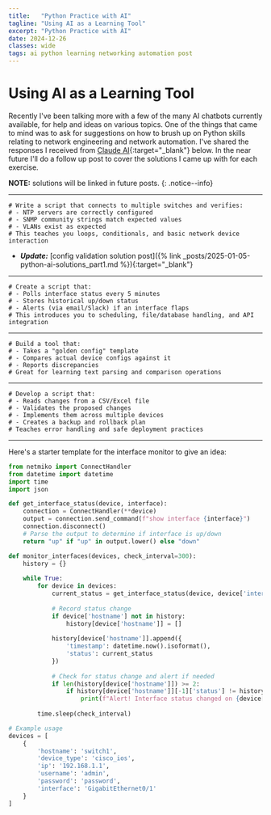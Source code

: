 ```yaml
---
title:   "Python Practice with AI"
tagline: "Using AI as a Learning Tool"
excerpt: "Python Practice with AI"
date: 2024-12-26
classes: wide
tags: ai python learning networking automation post
---
```

# Using AI as a Learning Tool

Recently I've been talking more with a few of the many AI chatbots currently available, for help and ideas on various topics. One of the things that came to mind was to ask for suggestions on how to brush up on Python skills relating to network engineering and network automation.  I've shared the responses I received from [Claude AI](https://claude.ai){:target="_blank"} below. In the near future I'll do a follow up post to cover the solutions I came up with for each exercise.

**NOTE:** solutions will be linked in future posts.
{: .notice--info}

---
```
# Write a script that connects to multiple switches and verifies:
# - NTP servers are correctly configured
# - SNMP community strings match expected values
# - VLANs exist as expected
# This teaches you loops, conditionals, and basic network device interaction
```
- ***Update:*** [config validation solution post]({% link _posts/2025-01-05-python-ai-solutions_part1.md %}){:target="_blank"}

---

```
# Create a script that:
# - Polls interface status every 5 minutes
# - Stores historical up/down status
# - Alerts (via email/Slack) if an interface flaps
# This introduces you to scheduling, file/database handling, and API integration
```
---
```
# Build a tool that:
# - Takes a "golden config" template
# - Compares actual device configs against it
# - Reports discrepancies
# Great for learning text parsing and comparison operations
```
---
```
# Develop a script that:
# - Reads changes from a CSV/Excel file
# - Validates the proposed changes
# - Implements them across multiple devices
# - Creates a backup and rollback plan
# Teaches error handling and safe deployment practices
```
---
Here's a starter template for the interface monitor to give an idea:

```python
from netmiko import ConnectHandler
from datetime import datetime
import time
import json

def get_interface_status(device, interface):
    connection = ConnectHandler(**device)
    output = connection.send_command(f"show interface {interface}")
    connection.disconnect()
    # Parse the output to determine if interface is up/down
    return "up" if "up" in output.lower() else "down"

def monitor_interfaces(devices, check_interval=300):
    history = {}
    
    while True:
        for device in devices:
            current_status = get_interface_status(device, device['interface'])
            
            # Record status change
            if device['hostname'] not in history:
                history[device['hostname']] = []
            
            history[device['hostname']].append({
                'timestamp': datetime.now().isoformat(),
                'status': current_status
            })
            
            # Check for status change and alert if needed
            if len(history[device['hostname']]) >= 2:
                if history[device['hostname']][-1]['status'] != history[device['hostname']][-2]['status']:
                    print(f"Alert! Interface status changed on {device['hostname']}")
                    
        time.sleep(check_interval)

# Example usage
devices = [
    {
        'hostname': 'switch1',
        'device_type': 'cisco_ios',
        'ip': '192.168.1.1',
        'username': 'admin',
        'password': 'password',
        'interface': 'GigabitEthernet0/1'
    }
]
```



